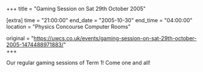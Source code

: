 +++
title = "Gaming Session on Sat 29th October 2005"

[extra]
time = "21:00:00"
end_date = "2005-10-30"
end_time = "04:00:00"
location = "Physics Concourse Computer Rooms"

original = "https://uwcs.co.uk/events/gaming-session-on-sat-29th-october-2005-1474488971883/"    
+++

Our regular gaming sessions of Term 1\! Come one and all\!


